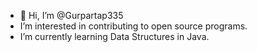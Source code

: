 - 👋 Hi, I’m @Gurpartap335
-  I’m interested in contributing to open source programs.
-  I’m currently learning Data Structures in Java.
